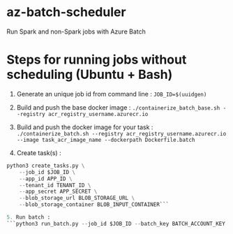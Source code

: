 # az-batch-scheduler
Run Spark and non-Spark jobs with Azure Batch

# Steps for running jobs without scheduling (Ubuntu + Bash)
1. Generate an unique job id from command line : 
```JOB_ID=$(uuidgen)```

2. Build and push the base docker image : 
```./containerize_batch_base.sh --registry acr_registry_username.azurecr.io```

3. Build and push the docker image for your task : 
```./containerize_batch.sh --registry acr_registry_username.azurecr.io --image task_acr_image_name --dockerpath Dockerfile.batch```

4. Create task(s) : 
```python
python3 create_tasks.py \
    --job_id $JOB_ID \
    --app_id APP_ID \
    --tenant_id TENANT_ID \
    --app_secret APP_SECRET \
    --blob_storage_url BLOB_STORAGE_URL \
    --blob_storage_container BLOB_INPUT_CONTAINER```

5. Run batch :
```python3 run_batch.py --job_id $JOB_ID --batch_key BATCH_ACCOUNT_KEY --acr_user ACR_USERNAME --acr_pwd ACR_PASSWORD --app_secret APP_SECRET --tenant_id TENANT_ID --pool_id POOL_ID --batch_url BATCH_ACCOUNT_URL --vm_size VM_SIZE --pool_count POOL_SIZE --image TASK_IMAGE_NAME --acr_url ACR_ACCOUNT_URL --num_tasks NUM_TASKS --blob_storage_url BLOB_STORAGE_URL --blob_storage_inp_container BLOB_INPUT_CONTAINER --blob_storage_out_container BLOB_OUTPUT_CONTAINER```
